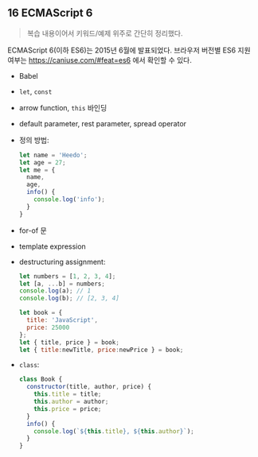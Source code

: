 ## 16 ECMAScript 6

> 복습 내용이어서 키워드/예제 위주로 간단히 정리했다.

ECMAScript 6(이하 ES6)는 2015년 6월에 발표되었다. 브라우저 버전별 ES6 지원 여부는 https://caniuse.com/#feat=es6 에서 확인할 수 있다.

- Babel

- `let`, `const`

- arrow function, `this` 바인딩

- default parameter, rest parameter, spread operator

- 정의 방법:

    ```javascript
    let name = 'Heedo';
    let age = 27;
    let me = {
      name,
      age,
      info() {
        console.log('info');
      }
    }
    ```

- for-of 문

- template expression

- destructuring assignment:

    ```javascript
    let numbers = [1, 2, 3, 4];
    let [a, ...b] = numbers;
    console.log(a); // 1
    console.log(b); // [2, 3, 4]

    let book = {
      title: 'JavaScript',
      price: 25000
    };
    let { title, price } = book;
    let { title:newTitle, price:newPrice } = book;
    ```

- `class`:

    ```javascript
    class Book {
      constructor(title, author, price) {
        this.title = title;
        this.author = author;
        this.price = price;
      }
      info() {
        console.log(`${this.title}, ${this.author}`);
      }
    }
    ```

